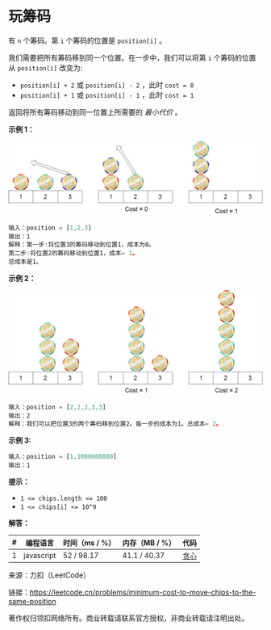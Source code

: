 # 玩筹码

有 `n` 个筹码。第 `i` 个筹码的位置是 `position[i]` 。

我们需要把所有筹码移到同一个位置。在一步中，我们可以将第 `i` 个筹码的位置从 `position[i]` 改变为:

- `position[i] + 2` 或 `position[i] - 2` ，此时 `cost = 0`
- `position[i] + 1` 或 `position[i] - 1` ，此时 `cost = 1`

返回将所有筹码移动到同一位置上所需要的 *最小代价* 。

**示例 1：**

![示例1](./eg1.jpg)

``` javascript
输入：position = [1,2,3]
输出：1
解释：第一步:将位置3的筹码移动到位置1，成本为0。
第二步:将位置2的筹码移动到位置1，成本= 1。
总成本是1。
```

**示例 2：**

![示例2](./eg2.jpg)

``` javascript
输入：position = [2,2,2,3,3]
输出：2
解释：我们可以把位置3的两个筹码移到位置2。每一步的成本为1。总成本= 2。
```

**示例 3:**

``` javascript
输入：position = [1,1000000000]
输出：1
```

**提示：**

- `1 <= chips.length <= 100`
- `1 <= chips[i] <= 10^9`

**解答：**

**#**|**编程语言**|**时间（ms / %）**|**内存（MB / %）**|**代码**
--|--|--|--|--
1|javascript|52 / 98.17|41.1 / 40.37|[贪心](./javascript/ac_v1.js)

来源：力扣（LeetCode）

链接：https://leetcode.cn/problems/minimum-cost-to-move-chips-to-the-same-position

著作权归领扣网络所有。商业转载请联系官方授权，非商业转载请注明出处。
